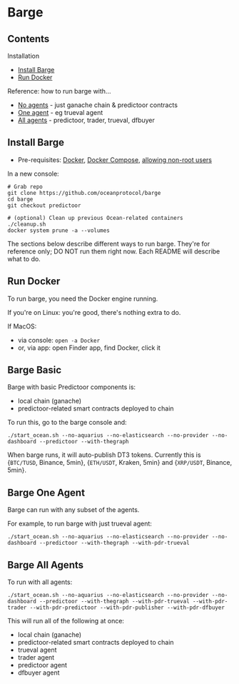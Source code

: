 <!--
Copyright 2023 Ocean Protocol Foundation
SPDX-License-Identifier: Apache-2.0
-->

# Barge

## Contents

Installation
- [Install Barge](#install-barge)
- [Run Docker](#run-docker)

Reference: how to run barge with...
- [No agents](#barge-basic) - just ganache chain & predictoor contracts
- [One agent](#barge-one-agent) - eg trueval agent
- [All agents](#barge-all-agents) - predictoor, trader, trueval, dfbuyer


## Install Barge

- Pre-requisites: [Docker](https://docs.docker.com/engine/install/), [Docker Compose](https://docs.docker.com/compose/install/), [allowing non-root users](https://www.thegeekdiary.com/run-docker-as-a-non-root-user/)

In a new console:

```console
# Grab repo
git clone https://github.com/oceanprotocol/barge
cd barge
git checkout predictoor

# (optional) Clean up previous Ocean-related containers
./cleanup.sh
docker system prune -a --volumes
```

The sections below describe different ways to run barge. They're for reference only; DO NOT run them right now. Each README will describe what to do.

## Run Docker

To run barge, you need the Docker engine running. 

If you're on Linux: you're good, there's nothing extra to do.

If MacOS: 
- via console: `open -a Docker`
- or, via app: open Finder app, find Docker, click it

## Barge Basic

Barge with basic Predictoor components is:
- local chain (ganache)
- predictoor-related smart contracts deployed to chain

To run this, go to the barge console and:
```console
./start_ocean.sh --no-aquarius --no-elasticsearch --no-provider --no-dashboard --predictoor --with-thegraph
```

When barge runs, it will auto-publish DT3 tokens. Currently this is {`BTC/TUSD`, Binance, 5min}, {`ETH/USDT`, Kraken, 5min} and {`XRP/USDT`, Binance, 5min}.

## Barge One Agent

Barge can run with any subset of the agents.

For example, to run barge with just trueval agent:
```console
./start_ocean.sh --no-aquarius --no-elasticsearch --no-provider --no-dashboard --predictoor --with-thegraph --with-pdr-trueval
```

## Barge All Agents

To run with all agents:

```console
./start_ocean.sh --no-aquarius --no-elasticsearch --no-provider --no-dashboard --predictoor --with-thegraph --with-pdr-trueval --with-pdr-trader --with-pdr-predictoor --with-pdr-publisher --with-pdr-dfbuyer
```

This will run all of the following at once:
- local chain (ganache)
- predictoor-related smart contracts deployed to chain
- trueval agent
- trader agent
- predictoor agent
- dfbuyer agent

